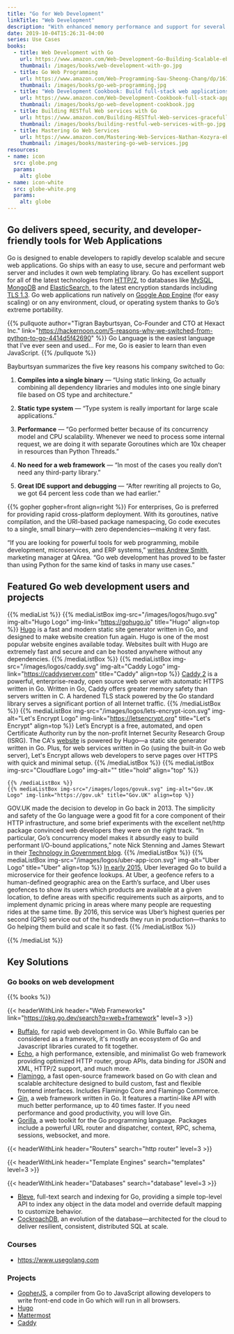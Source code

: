 ```yaml
---
title: "Go for Web Development"
linkTitle: "Web Development"
description: "With enhanced memory performance and support for several IDEs, Go powers fast and scalable web applications."
date: 2019-10-04T15:26:31-04:00
series: Use Cases
books:
  - title: Web Development with Go
    url: https://www.amazon.com/Web-Development-Go-Building-Scalable-ebook/dp/B01JCOC6Z6
    thumbnail: /images/books/web-development-with-go.jpg
  - title: Go Web Programming
    url: https://www.amazon.com/Web-Programming-Sau-Sheong-Chang/dp/1617292567
    thumbnail: /images/books/go-web-programming.jpg
  - title: "Web Development Cookbook: Build full-stack web applications with Go"
    url: https://www.amazon.com/Web-Development-Cookbook-full-stack-applications-ebook/dp/B077TVQ28W
    thumbnail: /images/books/go-web-development-cookbook.jpg
  - title: Building RESTful Web services with Go
    url: https://www.amazon.com/Building-RESTful-Web-services-gracefully-ebook/dp/B072QB8KL1
    thumbnail: /images/books/building-restful-web-services-with-go.jpg
  - title: Mastering Go Web Services
    url: https://www.amazon.com/Mastering-Web-Services-Nathan-Kozyra-ebook/dp/B00W5GUKL6
    thumbnail: /images/books/mastering-go-web-services.jpg
resources:
- name: icon
  src: globe.png
  params:
    alt: globe
- name: icon-white
  src: globe-white.png
  params:
    alt: globe
---
```


## Go delivers speed, security, and developer-friendly tools for Web Applications

Go is designed to enable developers to rapidly develop scalable and secure web applications. Go ships with an easy to use, secure and performant web server and includes it own web templating library. Go has excellent support for all of the latest technologies from [HTTP/2](https://pkg.go.dev/net/http), to databases like [MySQL](https://pkg.go.dev/mod/github.com/go-sql-driver/mysql), [MongoDB](https://pkg.go.dev/mod/go.mongodb.org/mongo-driver) and [ElasticSearch](https://pkg.go.dev/mod/github.com/elastic/go-elasticsearch/v7), to the latest encryption standards including [TLS 1.3](https://pkg.go.dev/crypto/tls). Go web applications run natively on [Google App Engine](https://cloud.google.com/appengine/) (for easy scaling) or on any environment, cloud, or operating system thanks to Go’s extreme portability. 

{{% pullquote author="Tigran Bayburtsyan, Co-Founder and CTO at Hexact Inc." link="https://hackernoon.com/5-reasons-why-we-switched-from-python-to-go-4414d5f42690" %}}
Go Language is the easiest language that I’ve ever seen and used... For me, Go is easier to learn than even JavaScript.
{{% /pullquote %}}

Bayburtsyan summarizes the five key reasons his company switched to Go:

1.   **Compiles into a single binary** — “Using static linking, Go actually combining all dependency libraries and modules into one single binary file based on OS type and architecture.”

2.   **Static type system** — “Type system is really important for large scale applications.”

3.   **Performance** — “Go performed better because of its concurrency model and CPU scalability. Whenever we need to process some internal request, we are doing it with separate Goroutines which are 10x cheaper in resources than Python Threads.”

4.   **No need for a web framework** — “In most of the cases you really don’t need any third-party library.”

5.   **Great IDE support and debugging** — “After rewriting all projects to Go, we got 64 percent less code than we had earlier.”

{{% gopher gopher=front align=right %}}
For enterprises, Go is preferred for providing rapid cross-platform deployment. With its goroutines, native compilation, and the URI-based package namespacing, Go code executes to a single, small binary—with zero dependencies—making it very fast.

“If you are looking for powerful tools for web programming, mobile development, microservices, and ERP systems,” [writes Andrew Smith](https://dzone.com/articles/golang-web-development-better-than-python), marketing manager at QArea. “Go web development has proved to be faster than using Python for the same kind of tasks in many use cases.”

## Featured Go web development users and projects 

{{% mediaList %}}
    {{% mediaListBox img-src="/images/logos/hugo.svg" img-alt="Hugo Logo"  img-link="https://gohugo.io" title="Hugo" align=top  %}}
[Hugo](https://gohugo.io) is a fast and modern static site generator written in Go, and designed to make website creation fun again. Hugo is one of the most popular website engines available today. Websites built with Hugo are extremely fast and secure and can be hosted anywhere without any dependencies. 
    {{% /mediaListBox %}}
    {{% mediaListBox img-src="/images/logos/caddy.svg" img-alt="Caddy Logo"  img-link="https://caddyserver.com" title="Caddy" align=top  %}}
[Caddy 2](https://caddyserver.com) is a powerful, enterprise-ready, open source web server with automatic HTTPS written in Go. Written in Go, Caddy offers greater memory safety than servers written in C. A hardened TLS stack powered by the Go standard library serves a significant portion of all Internet traffic. 
    {{% /mediaListBox %}}
    {{% mediaListBox img-src="/images/logos/lets-encrypt-icon.svg" img-alt="Let's Encrypt Logo"  img-link="https://letsencrypt.org" title="Let's Encrypt" align=top  %}}
Let’s Encrypt is a free, automated, and open Certificate Authority run by the non-profit Internet Security Research Group (ISRG). The CA's [website](https://letsencrypt.org/) is powered by Hugo—a static site generator written in Go. Plus, for web services written in Go (using the built-in Go web server), Let's Encrypt allows web developers to serve pages over HTTPS with quick and minimal setup.
    {{% /mediaListBox %}}
    {{% mediaListBox img-src="Cloudflare Logo" img-alt="" title="hold" align="top" %}}

    {{% /mediaListBox %}}
    {{% mediaListBox img-src="/images/logos/govuk.svg" img-alt="Gov.UK Logo" img-link="https://gov.uk" title="Gov.UK" align=top %}}
GOV.UK made the decision to develop in Go back in 2013. The simplicity and safety of the Go language were a good fit for a core component of their HTTP infrastructure, and some brief experiments with the excellent net/http package convinced web developers they were on the right track. “In particular, Go’s concurrency model makes it absurdly easy to build performant I/O-bound applications,” note Nick Stenning and James Stewart in their [Technology in Government blog](https://technology.blog.gov.uk/2013/12/05/building-a-new-router-for-gov-uk/).
    {{% /mediaListBox %}}
    {{% mediaListBox img-src="/images/logos/uber-app-icon.svg" img-alt="Uber Logo" title="Uber" align=top %}}
[In early 2015](https://eng.uber.com/go-geofence/), Uber leveraged Go to build a microservice for their geofence lookups. At Uber, a geofence refers to a human-defined geographic area on the Earth’s surface, and Uber uses geofences to show its users which products are available at a given location, to define areas with specific requirements such as airports, and to implement dynamic pricing in areas where many people are requesting rides at the same time. By 2016, this service was Uber’s highest queries per second (QPS) service out of the hundreds they run in production—thanks to Go helping them build and scale it so fast.
    {{% /mediaListBox %}}

{{% /mediaList %}}

## Key Solutions

### Go books on web development 

{{% books %}}

{{< headerWithLink header="Web Frameworks" link="https://pkg.go.dev/search?q=web+framework" level=3 >}} 

*   [Buffalo](https://gobuffalo.io/en/), for rapid web development in Go. While Buffalo can be considered as a framework, it's mostly an ecosystem of Go and Javascript libraries curated to fit together.
*   [Echo](https://echo.labstack.com), a high performance, extensible, and minimalist Go web framework providing optimized HTTP router, group APIs, data binding for JSON and XML, HTTP/2 support, and much more.
*   [Flamingo](https://www.flamingo.me), a fast open-source framework based on Go with clean and scalable architecture designed to build custom, fast and flexible frontend interfaces. Includes Flamingo Core and Flamingo Commerce.
*   [Gin](https://gin-gonic.com/), a web framework written in Go. It features a martini-like API with much better performance, up to 40 times faster. If you need performance and good productivity, you will love Gin.
*   [Gorilla](http://www.gorillatoolkit.org/), a web toolkit for the Go programming language. Packages include a powerful URL router and dispatcher, context, RPC, schema, sessions, websocket, and more.


{{< headerWithLink header="Routers" search="http router" level=3 >}} 

{{< headerWithLink header="Template Engines" search="templates" level=3 >}} 

{{< headerWithLink header="Databases" search="database" level=3 >}} 

*   [Bleve](http://blevesearch.com/), full-text search and indexing for Go, providing a simple top-level API to index any object in the data model and override default mapping to customize behavior.
*   [CockroachDB](https://www.cockroachlabs.com/), an evolution of the database—architected for the cloud to deliver resilient, consistent, distributed SQL at scale.


### Courses
* https://www.usegolang.com

### Projects
*   [GopherJS](https://github.com/gopherjs/gopherjs), a compiler from Go to JavaScript allowing developers to write front-end code in Go which will run in all browsers.
*   [Hugo](https://gohugo.io/)
*   [Mattermost](https://mattermost.com/)
*   [Caddy](https://caddyserver.com/)
